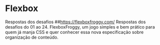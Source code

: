 # Flexbox
Respostas dos desafios
##https://flexboxfroggy.com/
Respostas dos desafios do 01 ao 24.
FlexboxFroggy, um jogo simples e bem prático para quem já manja CSS e quer conhecer essa nova especificação sobre organização de conteúdo.
